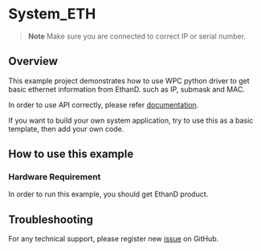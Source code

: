 # System_ETH
> **Note**
> Make sure you are connected to correct IP or serial number.

## Overview

This example project demonstrates how to use WPC python driver to get basic ethernet information from EthanD.
such as IP, submask and MAC.

In order to use API correctly, please refer [documentation](https://wpc-systems-ltd.github.io/WPC_Python_driver_release/).

If you want to build your own system application, try to use this as a basic template, then add your own code.

## How to use this example

### Hardware Requirement

In order to run this example, you should get EthanD product.

## Troubleshooting

For any technical support, please register new [issue](https://github.com/WPC-Systems-Ltd/WPC_Python_driver_release/issues) on GitHub.
